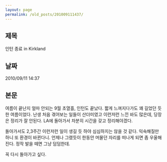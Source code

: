 ```yaml
---
layout: page
permalink: /old_posts/201009111437/
---
```


## 제목
인턴 종료 in Kirkland

## 날짜
2010/09/11 14:37

## 본문
여름이 끝난지 얼마 안되는 9월 초열흘, 인턴도 끝났다. 짧게 느껴지다가도 꽤 길었던 듯한 여름이었다. 난생 처음 겪어보는 일들이 산더미였고 이런저런 느낀 바도 많은데, 당장은 정리가 잘 안된다. LA에 돌아가서 차분히 시간을 갖고 정리해야겠다.

돌아가서도 2,3주간 이런저런 일이 생길 듯 하야 심심하지는 않을 것 같다. 익숙해질만 하니 또 환경이 바뀐다니. 언제나 그랬듯이 한동안 머물던 자리를 떠나게 되면 좀 우울해진다. 정작 발을 떼면 그냥 덤덤한데.

꼭 다시 돌아가고 싶다.